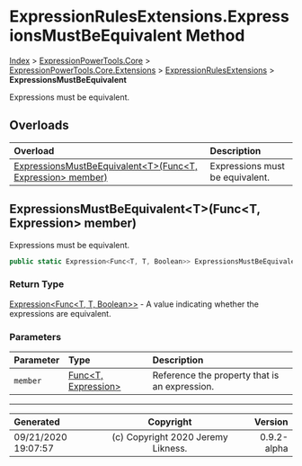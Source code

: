 ﻿# ExpressionRulesExtensions.ExpressionsMustBeEquivalent Method

[Index](../index.md) > [ExpressionPowerTools.Core](ExpressionPowerTools.Core.a.md) > [ExpressionPowerTools.Core.Extensions](ExpressionPowerTools.Core.Extensions.n.md) > [ExpressionRulesExtensions](ExpressionPowerTools.Core.Extensions.ExpressionRulesExtensions.cs.md) > **ExpressionsMustBeEquivalent**

Expressions must be equivalent.

## Overloads

| Overload | Description |
| :-- | :-- |
| [ExpressionsMustBeEquivalent&lt;T>(Func&lt;T, Expression> member)](#expressionsmustbeequivalenttfunct-expression-member) | Expressions must be equivalent. |
## ExpressionsMustBeEquivalent&lt;T>(Func&lt;T, Expression> member)

Expressions must be equivalent.

```csharp
public static Expression<Func<T, T, Boolean>> ExpressionsMustBeEquivalent<T>(Func<T, Expression> member)
```

### Return Type

 [Expression&lt;Func&lt;T, T, Boolean>>](https://docs.microsoft.com/dotnet/api/system.linq.expressions.expression-1)  - A value indicating whether the expressions are equivalent.

### Parameters

| Parameter | Type | Description |
| :-- | :-- | :-- |
| `member` | [Func&lt;T, Expression>](https://docs.microsoft.com/dotnet/api/system.func-2) | Reference the property that is an expression. |



---

| Generated | Copyright | Version |
| :-- | :-: | --: |
| 09/21/2020 19:07:57 | (c) Copyright 2020 Jeremy Likness. | 0.9.2-alpha |

